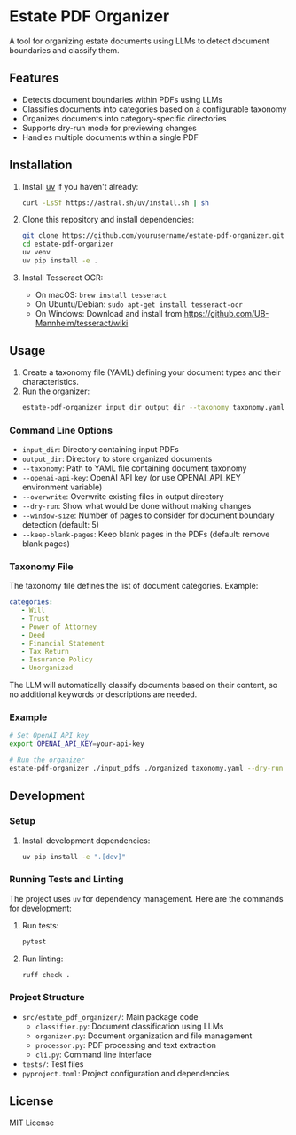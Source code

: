 # Estate PDF Organizer

A tool for organizing estate documents using LLMs to detect document boundaries and classify them.

## Features

- Detects document boundaries within PDFs using LLMs
- Classifies documents into categories based on a configurable taxonomy
- Organizes documents into category-specific directories
- Supports dry-run mode for previewing changes
- Handles multiple documents within a single PDF

## Installation

1. Install [uv](https://github.com/astral-sh/uv) if you haven't already:
   ```bash
   curl -LsSf https://astral.sh/uv/install.sh | sh
   ```

2. Clone this repository and install dependencies:
   ```bash
   git clone https://github.com/yourusername/estate-pdf-organizer.git
   cd estate-pdf-organizer
   uv venv
   uv pip install -e .
   ```

3. Install Tesseract OCR:
   - On macOS: `brew install tesseract`
   - On Ubuntu/Debian: `sudo apt-get install tesseract-ocr`
   - On Windows: Download and install from https://github.com/UB-Mannheim/tesseract/wiki

## Usage

1. Create a taxonomy file (YAML) defining your document types and their characteristics.
2. Run the organizer:
   ```bash
   estate-pdf-organizer input_dir output_dir --taxonomy taxonomy.yaml
   ```

### Command Line Options

- `input_dir`: Directory containing input PDFs
- `output_dir`: Directory to store organized documents
- `--taxonomy`: Path to YAML file containing document taxonomy
- `--openai-api-key`: OpenAI API key (or use OPENAI_API_KEY environment variable)
- `--overwrite`: Overwrite existing files in output directory
- `--dry-run`: Show what would be done without making changes
- `--window-size`: Number of pages to consider for document boundary detection (default: 5)
- `--keep-blank-pages`: Keep blank pages in the PDFs (default: remove blank pages)

### Taxonomy File

The taxonomy file defines the list of document categories. Example:

```yaml
categories:
   - Will
   - Trust
   - Power of Attorney
   - Deed
   - Financial Statement
   - Tax Return
   - Insurance Policy
   - Unorganized
```

The LLM will automatically classify documents based on their content, so no additional keywords or descriptions are needed.

### Example

```bash
# Set OpenAI API key
export OPENAI_API_KEY=your-api-key

# Run the organizer
estate-pdf-organizer ./input_pdfs ./organized taxonomy.yaml --dry-run
```

## Development

### Setup

1. Install development dependencies:
   ```bash
   uv pip install -e ".[dev]"
   ```

### Running Tests and Linting

The project uses `uv` for dependency management. Here are the commands for development:

1. Run tests:
   ```bash
   pytest
   ```

2. Run linting:
   ```bash
   ruff check .
   ```

### Project Structure

- `src/estate_pdf_organizer/`: Main package code
  - `classifier.py`: Document classification using LLMs
  - `organizer.py`: Document organization and file management
  - `processor.py`: PDF processing and text extraction
  - `cli.py`: Command line interface
- `tests/`: Test files
- `pyproject.toml`: Project configuration and dependencies

## License

MIT License 